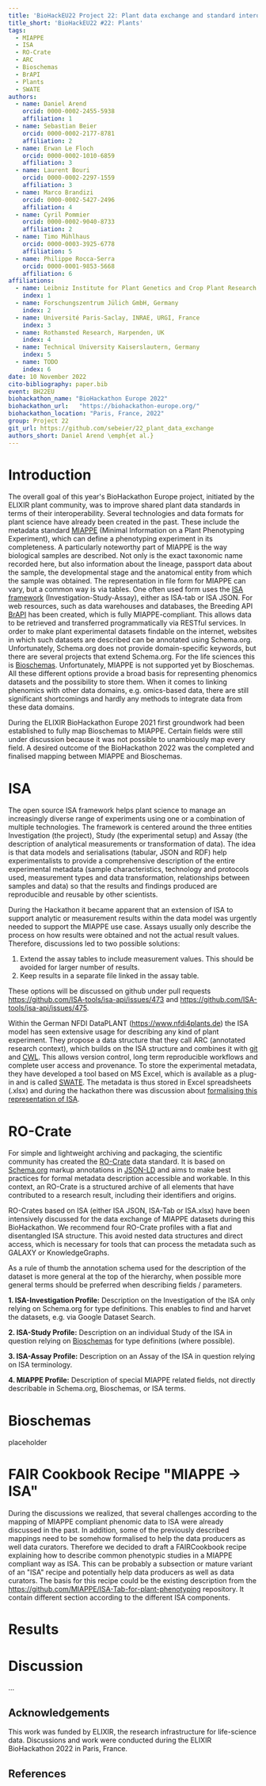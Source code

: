 ```yaml
---
title: 'BioHackEU22 Project 22: Plant data exchange and standard interoperability'
title_short: 'BioHackEU22 #22: Plants'
tags:
  - MIAPPE
  - ISA
  - RO-Crate
  - ARC
  - Bioschemas
  - BrAPI
  - Plants
  - SWATE
authors:
  - name: Daniel Arend
    orcid: 0000-0002-2455-5938
    affiliation: 1
  - name: Sebastian Beier
    orcid: 0000-0002-2177-8781
    affiliation: 2
  - name: Erwan Le Floch
    orcid: 0000-0002-1010-6859
    affiliation: 3
  - name: Laurent Bouri
    orcid: 0000-0002-2297-1559
    affiliation: 3
  - name: Marco Brandizi
    orcid: 0000-0002-5427-2496
    affiliation: 4
  - name: Cyril Pommier
    orcid: 0000-0002-9040-8733
    affiliation: 2
  - name: Timo Mühlhaus
    orcid: 0000-0003-3925-6778
    affiliation: 5
  - name: Philippe Rocca-Serra
    orcid: 0000-0001-9853-5668
    affiliation: 6
affiliations:
  - name: Leibniz Institute for Plant Genetics and Crop Plant Research (IPK) Gatersleben, Germany
    index: 1
  - name: Forschungszentrum Jülich GmbH, Germany
    index: 2
  - name: Université Paris-Saclay, INRAE, URGI, France
    index: 3
  - name: Rothamsted Research, Harpenden, UK
    index: 4
  - name: Technical University Kaiserslautern, Germany
    index: 5
  - name: TODO
    index: 6
date: 10 November 2022
cito-bibliography: paper.bib
event: BH22EU
biohackathon_name: "BioHackathon Europe 2022"
biohackathon_url:   "https://biohackathon-europe.org/"
biohackathon_location: "Paris, France, 2022"
group: Project 22
git_url: https://github.com/sebeier/22_plant_data_exchange
authors_short: Daniel Arend \emph{et al.}
---
```



# Introduction

The overall goal of this year's BioHackathon Europe project, initiated by the ELIXIR plant community, was to improve shared plant data standards in terms of their interoperability. Several technologies and data formats for plant science have already been created in the past. These include the metadata standard [MIAPPE](https://www.miappe.org/) (Minimal Information on a Plant Phenotyping Experiment), which can define a phenotyping experiment in its completeness. A particularly noteworthy part of MIAPPE is the way biological samples are described. Not only is the exact taxonomic name recorded here, but also information about the lineage, passport data about the sample, the developmental stage and the anatomical entity from which the sample was obtained. The representation in file form for MIAPPE can vary, but a common way is via tables. One often used form uses the [ISA framework](https://isa-tools.org/format/specification.html/) (Investigation-Study-Assay), either as ISA-tab or ISA JSON. For web resources, such as data warehouses and databases, the Breeding API [BrAPI](https://www.brapi.org/) has been created, which is fully MIAPPE-compliant. This allows data to be retrieved and transferred programmatically via RESTful services. In order to make plant experimental datasets findable on the internet, websites in which such datasets are described can be annotated using Schema.org. Unfortunately, Schema.org does not provide  domain-specific keywords, but there are several projects that extend Schema.org. For the life sciences this is [Bioschemas](https://www.bioschemas.org/). Unfortunately, MIAPPE is not supported yet by Bioschemas. All these different options provide a broad basis for representing phenomics datasets and the possibility to store them. When it comes to linking phenomics with other data domains, e.g. omics-based data, there are still significant shortcomings and hardly any methods to integrate data from these data domains.

During the ELIXIR BioHackathon Europe 2021 first groundwork had been established to fully map Bioschemas to MIAPPE. Certain fields were still under discussion because it was not possible to unambiously map every field. A desired outcome of the BioHackathon 2022 was the completed and finalised mapping between MIAPPE and Bioschemas.

# ISA

The open source ISA framework helps plant science to manage an increasingly diverse range of experiments using one or a combination of multiple technologies. The framework is centered around the three entities Investigation (the project), Study (the experimental setup) and Assay (the description of analytical measurements or transformation of data). The idea is that data models and serialisations (tabular, JSON and RDF) help experimentalists to provide a comprehensive description of the entire experimental metadata (sample characteristics, technology and protocols used, measurement types and data transformation, relationships between samples and data) so that the results and findings produced are reproducible and reusable by other scientists.

During the Hackathon it became apparent that an extension of ISA to support analytic or measurement results within the data model was urgently needed to support the MIAPPE use case. Assays usually only describe the process on how results were obtained and not the actual result values. Therefore, discussions led to two possible solutions: 
1. Extend the assay tables to include measurement values. This should be avoided for larger number of results.
2. Keep results in a separate file linked in the assay table.

These options will be discussed on github under pull requests https://github.com/ISA-tools/isa-api/issues/473 and https://github.com/ISA-tools/isa-api/issues/475.

Within the German NFDI DataPLANT (https://www.nfdi4plants.de) the ISA model has seen extensive usage for describing any kind of plant experiment. They propose a data structure that they call ARC (annotated research context), which builds on the ISA structure and combines it with [git](https://git-scm.com/) and [CWL](https://www.commonwl.org/). This allows version control, long term reproducible workflows and complete user access and provenance. To store the experimental metadata, they have developed a tool based on MS Excel, which is available as a plug-in and is called [SWATE](https://nfdi4plants.org/nfdi4plants.knowledgebase/docs/implementation/Swate.html). The metadata is thus stored in Excel spreadsheets (.xlsx) and during the hackathon there was discussion about [formalising this representation of ISA](https://github.com/ISA-tools/isa-api/issues/474).

# RO-Crate

For simple and lightweight archiving and packaging, the scientific community has created the [RO-Crate](https://www.researchobject.org/ro-crate/) data standard. It is based on [Schema.org](https://www.schema.org/) markup annotations in [JSON-LD](https://json-ld.org/) and aims to make best practices for formal metadata description accessible and workable. In this context, an RO-Crate is a structured archive of all elements that have contributed to a research result, including their identifiers and origins.

RO-Crates based on ISA (either ISA JSON, ISA-Tab or ISA.xlsx) have been intensively discussed for the data exchange of MIAPPE datasets during this BioHackathon. We recommend four RO-Crate profiles with a flat and disentangled ISA structure. This avoid nested data structures and direct access, which is necessary for tools that can process the metadata such as GALAXY or KnowledgeGraphs. 

As a rule of thumb the annotation schema used for the description of the dataset is more general at the top of the hierarchy, when possible more general terms should be preferred when describing fields / parameters.

**1. ISA-Investigation Profile:**
Description on the Investigation of the ISA only relying on Schema.org for type definitions. This enables to find and harvet the datasets, e.g. via Google Dataset Search. 

**2. ISA-Study Profile:**
Description on an individual Study of the ISA in question relying on [Bioschemas](https://bioschemas.org/) for type definitions (where possible).

**3. ISA-Assay Profile:** 
Description on an Assay of the ISA in question relying on ISA terminology.

**4. MIAPPE Profile:** 
Description of special MIAPPE related fields, not directly describable in Schema.org, Bioschemas, or ISA terms.

# Bioschemas

placeholder

# FAIR Cookbook Recipe "MIAPPE -> ISA"

During the discussions we realized, that several challenges according to the mapping of MIAPPE compliant phenomic data to ISA were already discussed in the past. In addition, some of the previously described mappings need to be somehow formalised to help the data producers as well data curators. Therefore we decided to draft a FAIRCookbook recipe explaining how to describe common phenotypic studies in a MIAPPE compliant way as ISA. This can be probably a subsection or mature variant of an "ISA" recipe and potentially help data producers as well as data curators. The basis for this recipe could be the existing description from the https://github.com/MIAPPE/ISA-Tab-for-plant-phenotyping repository. It contain different section according to the different ISA components.

<!--
# Citation Typing Ontology annotation

You can use CiTO annotations, as explained in [this BioHackathon Europe 2021 write up](https://raw.githubusercontent.com/biohackrxiv/bhxiv-metadata/main/doc/elixir_biohackathon2021/paper.md) and [this CiTO Pilot](https://www.biomedcentral.com/collections/cito).
Using this template, you can cite an article and indicate why you cite that article, for instance DisGeNET-RDF [@citesAsAuthority:Queralt2016].

Possible CiTO typing annotation include:

* citesAsDataSource: when you point the reader to a source of data which may explain a claim
* usesDataFrom: when you reuse somehow (and elaborate on) the data in the cited entity
* usesMethodIn
* citesAsAuthority
* discusses
* extends
* agreesWith
* disagreesWith
-->
# Results


# Discussion

...

## Acknowledgements

This work was funded by ELIXIR, the research infrastructure for life-science data. Discussions and work were conducted during the ELIXIR BioHackathon 2022 in Paris, France.

## References

